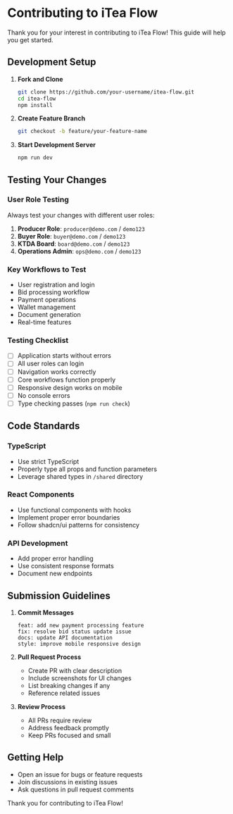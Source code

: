 
# Contributing to iTea Flow

Thank you for your interest in contributing to iTea Flow! This guide will help you get started.

## Development Setup

1. **Fork and Clone**
   ```bash
   git clone https://github.com/your-username/itea-flow.git
   cd itea-flow
   npm install
   ```

2. **Create Feature Branch**
   ```bash
   git checkout -b feature/your-feature-name
   ```

3. **Start Development Server**
   ```bash
   npm run dev
   ```

## Testing Your Changes

### User Role Testing
Always test your changes with different user roles:

1. **Producer Role**: `producer@demo.com` / `demo123`
2. **Buyer Role**: `buyer@demo.com` / `demo123`
3. **KTDA Board**: `board@demo.com` / `demo123`
4. **Operations Admin**: `ops@demo.com` / `demo123`

### Key Workflows to Test
- User registration and login
- Bid processing workflow
- Payment operations
- Wallet management
- Document generation
- Real-time features

### Testing Checklist
- [ ] Application starts without errors
- [ ] All user roles can login
- [ ] Navigation works correctly
- [ ] Core workflows function properly
- [ ] Responsive design works on mobile
- [ ] No console errors
- [ ] Type checking passes (`npm run check`)

## Code Standards

### TypeScript
- Use strict TypeScript
- Properly type all props and function parameters
- Leverage shared types in `/shared` directory

### React Components
- Use functional components with hooks
- Implement proper error boundaries
- Follow shadcn/ui patterns for consistency

### API Development
- Add proper error handling
- Use consistent response formats
- Document new endpoints

## Submission Guidelines

1. **Commit Messages**
   ```
   feat: add new payment processing feature
   fix: resolve bid status update issue
   docs: update API documentation
   style: improve mobile responsive design
   ```

2. **Pull Request Process**
   - Create PR with clear description
   - Include screenshots for UI changes
   - List breaking changes if any
   - Reference related issues

3. **Review Process**
   - All PRs require review
   - Address feedback promptly
   - Keep PRs focused and small

## Getting Help

- Open an issue for bugs or feature requests
- Join discussions in existing issues
- Ask questions in pull request comments

Thank you for contributing to iTea Flow!

